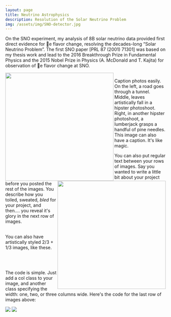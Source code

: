 ```yaml
---
layout: page
title: Neutrino Astrophysics
description: Resolution of the Solar Neutrino Problem
img: /assets/img/SNO-detector.jpg
---
```


On the SNO experiment, my analysis of 8B solar neutrino data provided first direct evidence for e flavor change, resolving the decades-long “Solar Neutrino Problem”.
The first SNO paper [PRL 87 (2001) 71301] was based on my thesis work and lead
to the 2016 Breakthrough Prize in Fundamental Physics and the 2015 Nobel Prize in Physics (A. McDonald and T. Kajita) for observation of e flavor change at SNO.

<img align="left" width="340px" src="{{ site.baseurl }}/assets/img/SNO-flux_numutau.png" alt="" title="example image"/>
<img align="right" width="340px" src="{{ site.baseurl }}/assets/img/SNO-flux_nutotal.png" alt="" title="example image"/>

<div class="img_row">
    <img class="col one left" src="{{ site.baseurl }}/assets/img/1.jpg" alt="" title="example image"/>
    <img class="col one left" src="{{ site.baseurl }}/assets/img/2.jpg" alt="" title="example image"/>
    <img class="col one left" src="{{ site.baseurl }}/assets/img/3.jpg" alt="" title="example image"/>
</div>
<div class="col three caption">
    Caption photos easily. On the left, a road goes through a tunnel. Middle, leaves artistically fall in a hipster photoshoot. Right, in another hipster photoshoot, a lumberjack grasps a handful of pine needles.
</div>
<div class="img_row">
    <img class="col three left" src="{{ site.baseurl }}/assets/img/5.jpg" alt="" title="example image"/>
</div>
<div class="col three caption">
    This image can also have a caption. It's like magic.
</div>

You can also put regular text between your rows of images. Say you wanted to write a little bit about your project before you posted the rest of the images. You describe how you toiled, sweated, *bled* for your project, and then.... you reveal it's glory in the next row of images.


<div class="img_row">
    <img class="col two left" src="{{ site.baseurl }}/assets/img/6.jpg" alt="" title="example image"/>
    <img class="col one left" src="{{ site.baseurl }}/assets/img/11.jpg" alt="" title="example image"/>
</div>
<div class="col three caption">
    You can also have artistically styled 2/3 + 1/3 images, like these.
</div>


<br/><br/>


The code is simple. Just add a col class to your image, and another class specifying the width: one, two, or three columns wide. Here's the code for the last row of images above:

<div class="img_row">
    <img class="col two left" src="/img/6.jpg"/>
    <img class="col one left" src="/img/11.jpg"/>
</div>
